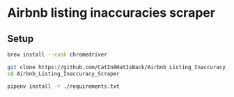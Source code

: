 
# Airbnb listing inaccuracies scraper

## Setup

```bash
brew install --cask chromedriver
```

```bash
git clone https://github.com/CatInAHatIsBack/Airbnb_Listing_Inaccuracy_Scraper.git
cd Airbnb_Listing_Inaccuracy_Scraper

```

```bash
pipenv install -r ./requirements.txt
```